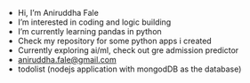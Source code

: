 - Hi, I’m Aniruddha Fale
- I’m interested in coding and logic building
- I’m currently learning pandas in python
- Check my repository for some python apps i created
- Currently exploring ai/ml, check out gre admission predictor
- aniruddha.fale@gmail.com
- todolist (nodejs application with mongodDB as the database)

<!---
aniruddha1607/aniruddha1607 is a ✨ special ✨ repository because its `README.md` (this file) appears on your GitHub profile.
You can click the Preview link to take a look at your changes.
--->
